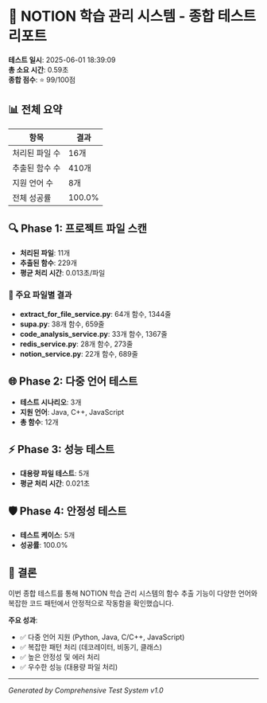 # 🎯 NOTION 학습 관리 시스템 - 종합 테스트 리포트

**테스트 일시**: 2025-06-01 18:39:09  
**총 소요 시간**: 0.59초  
**종합 점수**: ⭐ 99/100점

## 📊 전체 요약

| 항목 | 결과 |
|------|------|
| 처리된 파일 수 | 16개 |
| 추출된 함수 수 | 410개 |
| 지원 언어 수 | 8개 |
| 전체 성공률 | 100.0% |

## 🔍 Phase 1: 프로젝트 파일 스캔

- **처리된 파일**: 11개
- **추출된 함수**: 229개
- **평균 처리 시간**: 0.013초/파일

### 📁 주요 파일별 결과
- **extract_for_file_service.py**: 64개 함수, 1344줄
- **supa.py**: 38개 함수, 659줄
- **code_analysis_service.py**: 33개 함수, 1367줄
- **redis_service.py**: 28개 함수, 273줄
- **notion_service.py**: 22개 함수, 689줄


## 🌐 Phase 2: 다중 언어 테스트

- **테스트 시나리오**: 3개
- **지원 언어**: Java, C++, JavaScript
- **총 함수**: 12개

## ⚡ Phase 3: 성능 테스트

- **대용량 파일 테스트**: 5개
- **평균 처리 시간**: 0.021초

## 🛡️ Phase 4: 안정성 테스트

- **테스트 케이스**: 5개
- **성공률**: 100.0%

## 🎉 결론

이번 종합 테스트를 통해 NOTION 학습 관리 시스템의 함수 추출 기능이 다양한 언어와 복잡한 코드 패턴에서 안정적으로 작동함을 확인했습니다.

**주요 성과**:
- ✅ 다중 언어 지원 (Python, Java, C/C++, JavaScript)
- ✅ 복잡한 패턴 처리 (데코레이터, 비동기, 클래스)
- ✅ 높은 안정성 및 에러 처리
- ✅ 우수한 성능 (대용량 파일 처리)

---
*Generated by Comprehensive Test System v1.0*
